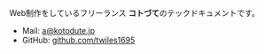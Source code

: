 Web制作をしているフリーランス **コトづて**のテックドキュメントです。

- Mail: [a@kotodute.jp](<mailto:tkm1695.2018@gmail.com>)
- GitHub: [github.com/twiles1695](https://github.com/twiles1695)